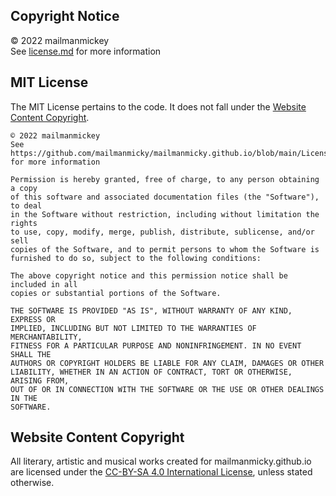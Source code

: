 <h2>Copyright Notice</h2>
© 2022 mailmanmickey
<br>
See <a href="https://github.com/mailmanmicky/mailmanmicky.github.io/blob/main/License.md">license.md</a> for more information

<h2>MIT License</h2> 

The MIT License pertains to the code. It does not fall under the <a href="https://github.com/mailmanmicky/mailmanmicky.github.io/blob/main/License.md#website-content-copyright">Website Content Copyright</a>.

```
© 2022 mailmanmickey
See https://github.com/mailmanmicky/mailmanmicky.github.io/blob/main/License.md for more information

Permission is hereby granted, free of charge, to any person obtaining a copy
of this software and associated documentation files (the "Software"), to deal
in the Software without restriction, including without limitation the rights
to use, copy, modify, merge, publish, distribute, sublicense, and/or sell
copies of the Software, and to permit persons to whom the Software is
furnished to do so, subject to the following conditions:

The above copyright notice and this permission notice shall be included in all
copies or substantial portions of the Software.

THE SOFTWARE IS PROVIDED "AS IS", WITHOUT WARRANTY OF ANY KIND, EXPRESS OR
IMPLIED, INCLUDING BUT NOT LIMITED TO THE WARRANTIES OF MERCHANTABILITY,
FITNESS FOR A PARTICULAR PURPOSE AND NONINFRINGEMENT. IN NO EVENT SHALL THE
AUTHORS OR COPYRIGHT HOLDERS BE LIABLE FOR ANY CLAIM, DAMAGES OR OTHER
LIABILITY, WHETHER IN AN ACTION OF CONTRACT, TORT OR OTHERWISE, ARISING FROM,
OUT OF OR IN CONNECTION WITH THE SOFTWARE OR THE USE OR OTHER DEALINGS IN THE
SOFTWARE.
```

<h2>Website Content Copyright</h2>

All literary, artistic and musical works created for mailmanmicky.github.io are licensed under the <a href="https://creativecommons.org/licenses/by-sa/4.0/legalcode">CC-BY-SA 4.0 International License</a>, unless stated otherwise.
